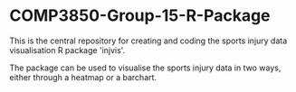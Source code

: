 # COMP3850-Group-15-R-Package

This is the central repository for creating and coding the sports injury data visualisation R package 'injvis'.

The package can be used to visualise the sports injury data in two ways, either through a heatmap or a barchart. 
